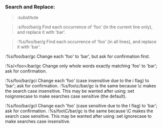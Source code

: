 ### Search and Replace:

> :substitute

> :s/foo/bar/g
    Find each occurrence of 'foo' (in the current line only), and replace it with 'bar'.

> :%s/foo/bar/g
    Find each occurrence of 'foo' (in all lines), and replace it with 'bar'.

:%s/foo/bar/gc
    Change each 'foo' to 'bar', but ask for confirmation first.

:%s/\<foo\>/bar/gc
    Change only whole words exactly matching 'foo' to 'bar'; ask for confirmation.

:%s/foo/bar/gci
    Change each 'foo' (case insensitive due to the i flag) to 'bar'; ask for confirmation.
    :%s/foo\c/bar/gc is the same because \c makes the search case insensitive.
    This may be wanted after using :set noignorecase to make searches case sensitive (the default).

:%s/foo/bar/gcI
    Change each 'foo' (case sensitive due to the I flag) to 'bar'; ask for confirmation.
    :%s/foo\C/bar/gc is the same because \C makes the search case sensitive.
    This may be wanted after using :set ignorecase to make searches case insensitive.
